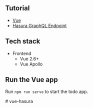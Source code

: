 Tutorial
--------

- [Vue](https://learn.hasura.io/graphql/vue/introduction)
- [Hasura GraphQL Endpoint](https://learn.hasura.io/graphql)

Tech stack
----------

- Frontend
    - Vue 2.6+
    - Vue Apollo

Run the Vue app
---------------

Run `npm run serve` to start the todo app.

#   v u e - h a s u r a  
 